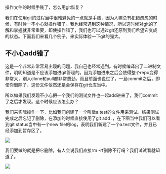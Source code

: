 操作文件的时候手贱了，怎么用git恢复？



我们在使用git的过程当中很难避免的一点就是手贱，因为人嘛总有犯错疏忽的时候，有时候一不小心就操作错了。我也经常遇到这种情况，所以这时候对git的了解和掌握就非常重要，即使操作错了，我们也可以通过git还原到我们希望它变成的状态。下面我们来看几个例子，来实际体验一下git的强大。



## 不小心add错了



这是一个非常非常容易出现的问题，我自己也经常遇到。有时候编译出了二进制文件，明明知道是不应该添加进git管理的。因为添加进来之后会使得整个repo变得非常大，别人clone和pull都非常费劲。而且前面也说过了，一旦commit之后，即使你删除了，这份文件依然还是会保存在git仓库当中。



所以如果我们发现不小心把一个我们的测试文件也一起add进来了，我们commit了之后才发现。这个时候应该怎么办？



我们来实际操作一下，比如我们创建了一个叫做a.test的文件用来测试。结果测试完成之后忘记了删除，在添加的时候直接使用了git add .，在下图当中我们可以看到git status当中有一个new file的log，表明我们新建了一个a.test文件，并且已经添加到暂存区了。

![](https://tva1.sinaimg.cn/large/007S8ZIlgy1giz406qlgaj31d60esdj8.jpg)



我们要做的就是把它删除，有人会说我们直接rm -rf删除不行吗？我们试试看就知道了。



![](https://tva1.sinaimg.cn/large/007S8ZIlgy1giz4hgfuldj31ba0b4tas.jpg)

